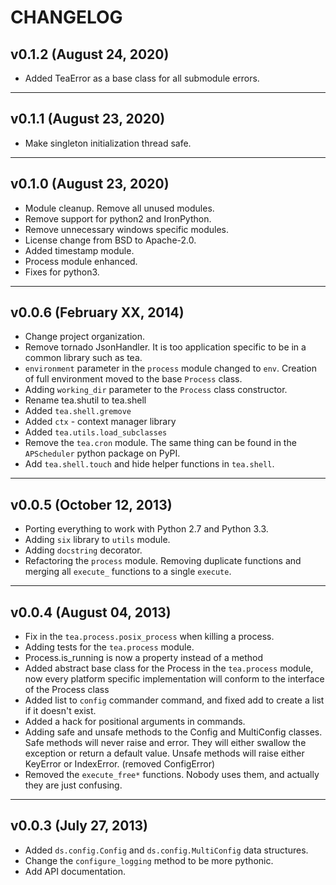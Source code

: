 # CHANGELOG

## v0.1.2 (August 24, 2020)

- Added TeaError as a base class for all submodule errors.


---


## v0.1.1 (August 23, 2020)

- Make singleton initialization thread safe.


---


## v0.1.0 (August 23, 2020)

- Module cleanup. Remove all unused modules.
- Remove support for python2 and IronPython.
- Remove unnecessary windows specific modules.
- License change from BSD to Apache-2.0.
- Added timestamp module.
- Process module enhanced.
- Fixes for python3.


---


## v0.0.6 (February XX, 2014)

- Change project organization.
- Remove tornado JsonHandler. It is too application specific to be in a
  common library such as tea.
- `environment` parameter in the `process` module changed to `env`.
  Creation of full environment moved to the base `Process` class.
- Adding `working_dir` parameter to the `Process` class constructor.
- Rename tea.shutil to tea.shell
- Added `tea.shell.gremove`
- Added `ctx` - context manager library
- Added `tea.utils.load_subclasses`
- Remove the `tea.cron` module. The same thing can be found in the
  `APScheduler` python package on PyPI.
- Add `tea.shell.touch` and hide helper functions in `tea.shell`.


---


## v0.0.5 (October 12, 2013)


- Porting everything to work with Python 2.7 and Python 3.3.
- Adding `six` library to `utils` module.
- Adding `docstring` decorator.
- Refactoring the `process` module. Removing duplicate functions and merging
  all `execute_` functions to a single `execute`.


---


## v0.0.4 (August 04, 2013)

- Fix in the `tea.process.posix_process` when killing a process.
- Adding tests for the `tea.process` module.
- Process.is_running is now a property instead of a method 
- Added abstract base class for the Process in the `tea.process` module,
  now every platform specific implementation will conform to the interface of
  the Process class
- Added list to `config` commander command, and fixed add to create a list
  if it doesn't exist.
- Added a hack for positional arguments in commands.
- Adding safe and unsafe methods to the Config and MultiConfig classes. Safe
  methods will never raise and error. They will either swallow the exception
  or return a default value. Unsafe methods will raise either KeyError or
  IndexError. (removed ConfigError)
- Removed the `execute_free*` functions. Nobody uses them, and actually
  they are just confusing. 


---


## v0.0.3 (July 27, 2013)

- Added `ds.config.Config` and `ds.config.MultiConfig` data structures.
- Change the `configure_logging` method to be more pythonic.
- Add API documentation.
